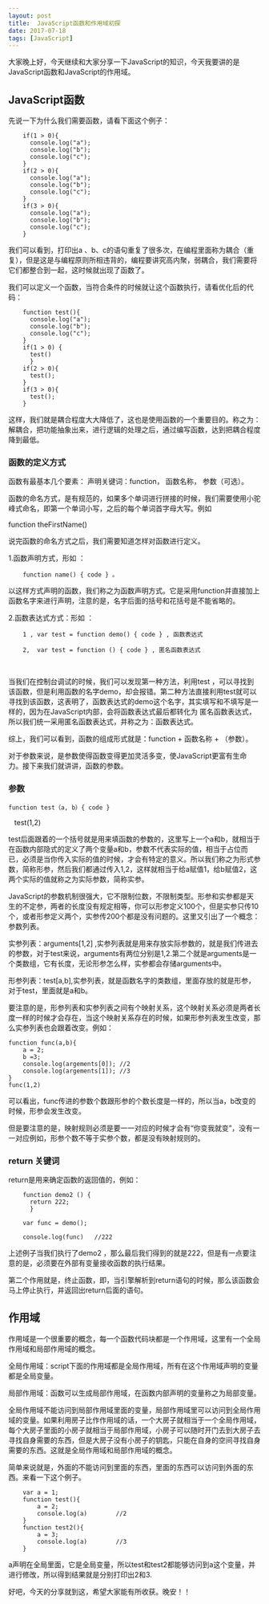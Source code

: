 ```yaml
---
layout: post
title:  JavaScript函数和作用域初探
date: 2017-07-18
tags: [JavaScript]
---
```


大家晚上好，今天继续和大家分享一下JavaScript的知识，今天我要讲的是JavaScript函数和JavaScript的作用域。

## JavaScript函数

先说一下为什么我们需要函数，请看下面这个例子：

        if(1 > 0){
          console.log("a");
          console.log("b");
          console.log("c");
        }
        if(2 > 0){
          console.log("a");
          console.log("b");
          console.log("c");
        }
        if(3 > 0){
          console.log("a");
          console.log("b");
          console.log("c");
        }

我们可以看到，打印出a 、b、c的语句重复了很多次，在编程里面称为耦合（重复），但是这是与编程原则所相违背的，编程要讲究高内聚，弱耦合，我们需要将它们都整合到一起，这时候就出现了函数了。

我们可以定义一个函数，当符合条件的时候就让这个函数执行，请看优化后的代码：

        function test(){
          console.log("a");
          console.log("b");
          console.log("c");
        }
        if(1 > 0) {
          test()
          }
        if(2 > 0){
          test();
        }
        if(3 > 0){
          test();
        }

这样，我们就是耦合程度大大降低了，这也是使用函数的一个重要目的。称之为：解耦合，把功能抽象出来，进行逻辑的处理之后，通过编写函数，达到把耦合程度降到最低。

### 函数的定义方式 

函数有最基本几个要素： 声明关键词：function， 函数名称， 参数（可选）。

函数的命名方式，是有规范的，如果多个单词进行拼接的时候，我们需要使用小驼峰式命名，即第一个单词小写，之后的每个单词首字母大写。例如

function theFirstName()

说完函数的命名方式之后，我们需要知道怎样对函数进行定义。

1.函数声明方式，形如 ：

        function name() { code } 。

以这样方式声明的函数，我们称之为函数声明方式。它是采用function并直接加上函数名字来进行声明，注意的是，名字后面的括号和花括号是不能省略的。

 2.函数表达式方式：形如 ：   
 
        1 , var test = function demo() { code } , 函数表达式

        2,  var test = function () { code } , 匿名函数表达式
                        
                        
当我们在控制台调试的时候，我们可以发现第一种方法，利用test ，可以寻找到该函数，但是利用函数的名字demo，却会报错。第二种方法直接利用test就可以寻找到该函数，这表明了，函数表达式的demo这个名字，其实填写和不填写是一样的，因为在JavaScript内部，会将函数表达式最后都转化为 匿名函数表达式，所以我们统一采用匿名函数表达式，并称之为：函数表达式。

综上，我们可以看到，函数的组成形式就是：function + 函数名称 + （参数）。

对于参数来说，是参数使得函数变得更加灵活多变，使JavaScript更富有生命力。接下来我们就讲讲，函数的参数。


### 参数

    function test（a, b）{ code } 
    test(1,2)
    
test后面跟着的一个括号就是用来填函数的参数的，这里写上一个a和b，就相当于在函数内部隐式的定义了两个变量a和b，参数不代表实际的值，相当于占位而已，必须是当你传入实际的值的时候，才会有特定的意义。所以我们称之为形式参数，简称形参，然后我们都通过传入1,2，这样就相当于给a赋值1，给b赋值2，这两个实际的值就称之为实际参数，简称实参。

JavaScript的参数机制很强大，它不限制位数，不限制类型。形参和实参都是天生的不定参，两者的长度没有规定相等，你可以形参定义100个，但是实参只传10个，或者形参定义两个，实参传200个都是没有问题的。这里又引出了一个概念：参数列表。

实参列表：arguments[1,2] ,实参列表就是用来存放实际参数的，就是我们传进去的参数，对于test来说，arguments有两位分别是1,2.第二个就是arguments是一个类数组，它有长度，无论形参怎么样，实参都会存储arguments中。

形参列表：test[a,b],实参列表，就是函数名字的类数组，里面存放的就是形参，对于test，里面就是a和b。

要注意的是，形参列表和实参列表之间有个映射关系，这个映射关系必须是两者长度一样的时候才会存在，当这个映射关系存在的时候，如果形参列表发生改变，那么实参列表也会跟着改变。例如：

	function func(a,b){
		a = 2;
		b =3;
		console.log(argements[0]); //2
		console.log(argements[1]); //3
	}
	func(1,2)

可以看出，func传进的参数个数跟形参的个数长度是一样的，所以当a，b改变的时候，形参会发生改变。

但是要注意的是，映射规则必须是要一一对应的时候才会有“你变我就变”，没有一一对应例如，形参个数不等于实参个数，都是没有映射规则的。

### return 关键词

return是用来确定函数的返回值的，例如：

        function demo2 () {
          return 222;
          }

        var func = demo();

        console.log(func)   //222

上述例子当我们执行了demo2 ，那么最后我们得到的就是222，但是有一点要注意的是，必须要在外部有变量接收函数的执行结果。

第二个作用就是，终止函数，即，当引擎解析到return语句的时候，那么该函数会马上停止执行，并返回出return后面的语句。

## 作用域 

作用域是一个很重要的概念，每一个函数代码块都是一个作用域，这里有一个全局作用域和局部作用域的概念。

全局作用域：script下面的作用域都是全局作用域，所有在这个作用域声明的变量都是全局变量。

局部作用域：函数可以生成局部作用域，在函数内部声明的变量称之为局部变量。

全局作用域不能访问到局部作用域里面的变量，局部作用域里可以访问到全局作用域的变量。如果利用房子比作作用域的话，一个大房子就相当于一个全局作用域，每个大房子里面的小房子就相当于局部作用域，小房子可以随时开门去到大房子去寻找自身需要的东西，但是大房子没有小房子的钥匙，只能在自身的空间寻找自身需要的东西。这就是全局作用域和局部作用域的概念。

简单来说就是，外面的不能访问到里面的东西，里面的东西可以访问到外面的东西。来看一下这个例子。

        var a = 1;
        function test(){
            a = 2;
            console.log(a)        //2
        }
        function test2(){
            a = 3;
            console.log(a)        //3
        }

a声明在全局里面，它是全局变量，所以test和test2都能够访问到a这个变量，并进行修改，所以得到结果就是分别打印出2和3.

好吧，今天的分享就到这，希望大家能有所收获。晚安！！
























